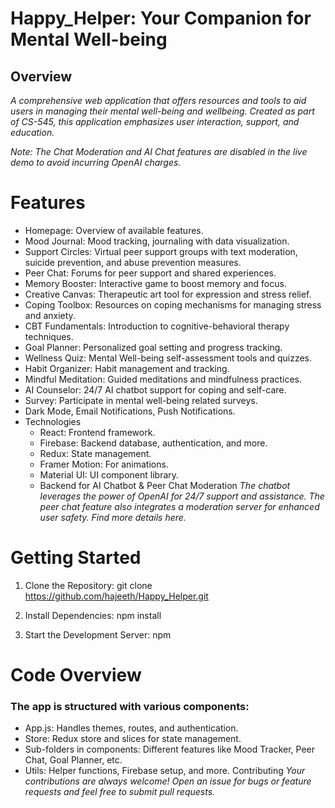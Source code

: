 # Happy_Helper: Your Companion for Mental Well-being
## Overview
*A comprehensive web application that offers resources and tools to aid users in managing their mental well-being and wellbeing. Created as part of CS-545, this application emphasizes user interaction, support, and education.*


*Note: The Chat Moderation and AI Chat features are disabled in the live demo to avoid incurring OpenAI charges.*


# Features
- Homepage: Overview of available features.
- Mood Journal: Mood tracking, journaling with data visualization.
- Support Circles: Virtual peer support groups with text moderation, suicide prevention, and abuse prevention measures.
- Peer Chat: Forums for peer support and shared experiences.
- Memory Booster: Interactive game to boost memory and focus.
- Creative Canvas: Therapeutic art tool for expression and stress relief.
- Coping Toolbox: Resources on coping mechanisms for managing stress and anxiety.
- CBT Fundamentals: Introduction to cognitive-behavioral therapy techniques.
- Goal Planner: Personalized goal setting and progress tracking.
- Wellness Quiz: Mental Well-being self-assessment tools and quizzes.
- Habit Organizer: Habit management and tracking.
- Mindful Meditation: Guided meditations and mindfulness practices.
- AI Counselor: 24/7 AI chatbot support for coping and self-care.
- Survey: Participate in mental well-being related surveys.
- Dark Mode, Email Notifications, Push Notifications.
- Technologies
  - React: Frontend framework.
  - Firebase: Backend database, authentication, and more.
  - Redux: State management.
  - Framer Motion: For animations.
  - Material UI: UI component library.
  - Backend for AI Chatbot & Peer Chat Moderation
*The chatbot leverages the power of OpenAI for 24/7 support and assistance. The peer chat feature also integrates a moderation server for enhanced user safety. Find more details here.*

# Getting Started
1. Clone the Repository:
git clone https://github.com/hajeeth/Happy_Helper.git

2. Install Dependencies:
npm install

3. Start the Development Server:
npm 

# Code Overview
### The app is structured with various components:

- App.js: Handles themes, routes, and authentication.
- Store: Redux store and slices for state management.
- Sub-folders in components: Different features like Mood Tracker, Peer Chat, Goal Planner, etc.
- Utils: Helper functions, Firebase setup, and more.
Contributing
*Your contributions are always welcome! Open an issue for bugs or feature requests and feel free to submit pull requests.*